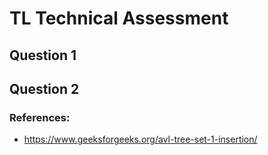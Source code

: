 # TL Technical Assessment

## Question 1

## Question 2
### References:
- https://www.geeksforgeeks.org/avl-tree-set-1-insertion/